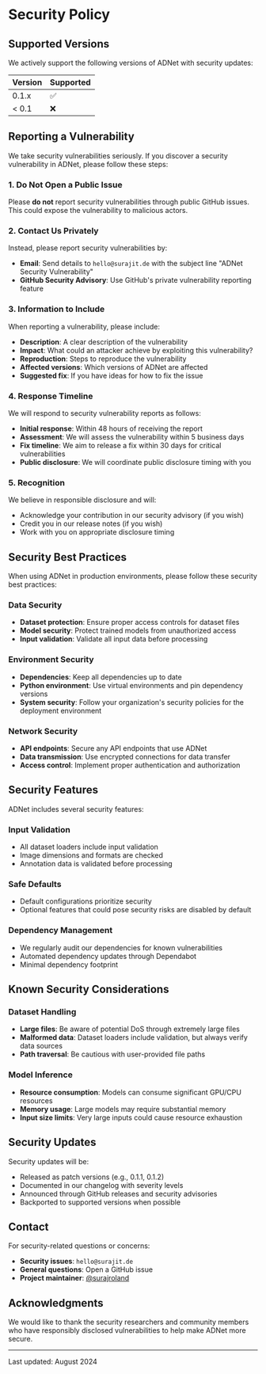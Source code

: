 # Security Policy

## Supported Versions

We actively support the following versions of ADNet with security updates:

| Version | Supported          |
| ------- | ------------------ |
| 0.1.x   | :white_check_mark: |
| < 0.1   | :x:                |

## Reporting a Vulnerability

We take security vulnerabilities seriously. If you discover a security vulnerability in ADNet, please follow these steps:

### 1. Do Not Open a Public Issue

Please **do not** report security vulnerabilities through public GitHub issues. This could expose the vulnerability to malicious actors.

### 2. Contact Us Privately

Instead, please report security vulnerabilities by:

- **Email**: Send details to `hello@surajit.de` with the subject line "ADNet Security Vulnerability"
- **GitHub Security Advisory**: Use GitHub's private vulnerability reporting feature

### 3. Information to Include

When reporting a vulnerability, please include:

- **Description**: A clear description of the vulnerability
- **Impact**: What could an attacker achieve by exploiting this vulnerability?
- **Reproduction**: Steps to reproduce the vulnerability
- **Affected versions**: Which versions of ADNet are affected
- **Suggested fix**: If you have ideas for how to fix the issue

### 4. Response Timeline

We will respond to security vulnerability reports as follows:

- **Initial response**: Within 48 hours of receiving the report
- **Assessment**: We will assess the vulnerability within 5 business days
- **Fix timeline**: We aim to release a fix within 30 days for critical vulnerabilities
- **Public disclosure**: We will coordinate public disclosure timing with you

### 5. Recognition

We believe in responsible disclosure and will:

- Acknowledge your contribution in our security advisory (if you wish)
- Credit you in our release notes (if you wish)
- Work with you on appropriate disclosure timing

## Security Best Practices

When using ADNet in production environments, please follow these security best practices:

### Data Security
- **Dataset protection**: Ensure proper access controls for dataset files
- **Model security**: Protect trained models from unauthorized access
- **Input validation**: Validate all input data before processing

### Environment Security
- **Dependencies**: Keep all dependencies up to date
- **Python environment**: Use virtual environments and pin dependency versions
- **System security**: Follow your organization's security policies for the deployment environment

### Network Security
- **API endpoints**: Secure any API endpoints that use ADNet
- **Data transmission**: Use encrypted connections for data transfer
- **Access control**: Implement proper authentication and authorization

## Security Features

ADNet includes several security features:

### Input Validation
- All dataset loaders include input validation
- Image dimensions and formats are checked
- Annotation data is validated before processing

### Safe Defaults
- Default configurations prioritize security
- Optional features that could pose security risks are disabled by default

### Dependency Management
- We regularly audit our dependencies for known vulnerabilities
- Automated dependency updates through Dependabot
- Minimal dependency footprint

## Known Security Considerations

### Dataset Handling
- **Large files**: Be aware of potential DoS through extremely large files
- **Malformed data**: Dataset loaders include validation, but always verify data sources
- **Path traversal**: Be cautious with user-provided file paths

### Model Inference
- **Resource consumption**: Models can consume significant GPU/CPU resources
- **Memory usage**: Large models may require substantial memory
- **Input size limits**: Very large inputs could cause resource exhaustion

## Security Updates

Security updates will be:

- Released as patch versions (e.g., 0.1.1, 0.1.2)
- Documented in our changelog with severity levels
- Announced through GitHub releases and security advisories
- Backported to supported versions when possible

## Contact

For security-related questions or concerns:

- **Security issues**: `hello@surajit.de`
- **General questions**: Open a GitHub issue
- **Project maintainer**: [@surajroland](https://github.com/surajroland)

## Acknowledgments

We would like to thank the security researchers and community members who have responsibly disclosed vulnerabilities to help make ADNet more secure.

---

Last updated: August 2024